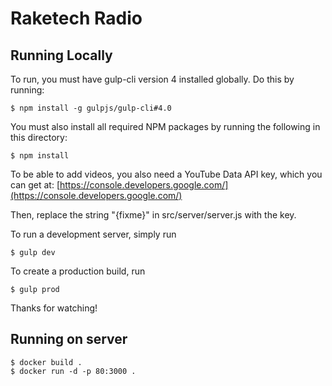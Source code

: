 # Raketech Radio

## Running Locally

To run, you must have gulp-cli version 4 installed globally. Do this by running:
```
$ npm install -g gulpjs/gulp-cli#4.0
```

You must also install all required NPM packages by running the following in this directory:
```
$ npm install
```

To be able to add videos, you also need a YouTube Data API key, which you can get at:
[https://console.developers.google.com/](https://console.developers.google.com/)

Then, replace the string "{fixme}" in src/server/server.js with the key.

To run a development server, simply run
```
$ gulp dev
```

To create a production build, run
```
$ gulp prod
```

Thanks for watching!

## Running on server

```
$ docker build .
$ docker run -d -p 80:3000 .
```